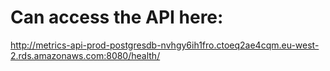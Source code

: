 # Can access the API here:

http://metrics-api-prod-postgresdb-nvhgy6ih1fro.ctoeq2ae4cqm.eu-west-2.rds.amazonaws.com:8080/health/